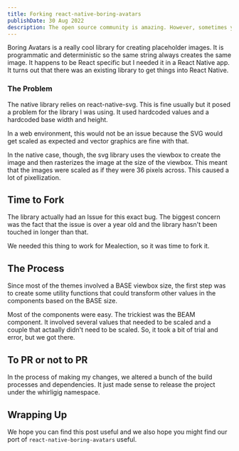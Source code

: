 ```yaml
---
title: Forking react-native-boring-avatars
publishDate: 30 Aug 2022
description: The open source community is amazing. However, sometimes you need to take things into your own hands.
---
```


Boring Avatars is a really cool library for creating placeholder images. It is programmatic and deterministic so the same string always creates the same image. It happens to be React specific but I needed it in a React Native app. It turns out that there was an existing library to get things into React Native.

### The Problem

The native library relies on react-native-svg. This is fine usually but it posed a problem for the library I was using. It used hardcoded values and a hardcoded base width and height.

In a web environment, this would not be an issue because the SVG would get scaled as expected and vector graphics are fine with that.

In the native case, though, the svg library uses the viewbox to create the image and then rasterizes the image at the size of the viewbox. This meant that the images were scaled as if they were 36 pixels across. This caused a lot of pixellization.

## Time to Fork

The library actually had an Issue for this exact bug. The biggest concern was the fact that the issue is over a year old and the library hasn't been touched in longer than that.

We needed this thing to work for Mealection, so it was time to fork it.

## The Process

Since most of the themes involved a BASE viewbox size, the first step was to create some utility functions that could transform other values in the components based on the BASE size.

Most of the components were easy. The trickiest was the BEAM component. It involved several values that needed to be scaled and a couple that actaally didn't need to be scaled. So, it took a bit of trial and error, but we got there.

## To PR or not to PR

In the process of making my changes, we altered a bunch of the build processes and dependencies. It just made sense to release the project under the whirligig namespace.

## Wrapping Up

We hope you can find this post useful and we also hope you might find our port of `react-native-boring-avatars` useful.
